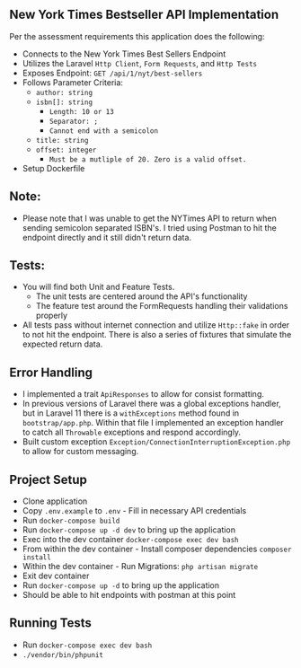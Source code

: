 ## New York Times Bestseller API Implementation

Per the assessment requirements this application does the following:

- Connects to the New York Times Best Sellers Endpoint
- Utilizes the Laravel `Http Client`, `Form Requests`, and `Http Tests`
- Exposes Endpoint: `GET /api/1/nyt/best-sellers`
- Follows Parameter Criteria:
  - `author: string`
  - `isbn[]: string`
    - `Length: 10 or 13`
    - `Separator: ;`
    - `Cannot end with a semicolon`
  - `title: string`
  - `offset: integer`
    - `Must be a mutliple of 20. Zero is a valid offset.`
- Setup Dockerfile

## Note:
- Please note that I was unable to get the NYTimes API to return when sending semicolon separated ISBN's.  I tried using 
Postman to hit the endpoint directly and it still didn't return data. 

## Tests:
  - You will find both Unit and Feature Tests.
    - The unit tests are centered around the API's functionality
    - The feature test around the FormRequests handling their validations properly
  - All tests pass without internet connection and utilize `Http::fake` in order to not hit the endpoint.  There is also a series of fixtures that simulate the expected return data.

## Error Handling
  - I implemented a trait `ApiResponses` to allow for consist formatting.
  - In previous versions of Laravel there was a global exceptions handler, but in Laravel 11 there is a `withExceptions` method found in `bootstrap/app.php`.  Within that file I implemented an exception handler to catch all `Throwable` exceptions and respond accordingly.
  - Built custom exception `Exception/ConnectionInterruptionException.php` to allow for custom messaging.

## Project Setup
- Clone application
- Copy `.env.example` to `.env` - Fill in necessary API credentials
- Run `docker-compose build`
- Run `docker-compose up -d dev` to bring up the application
- Exec into the dev container `docker-compose exec dev bash`
- From within the dev container - Install composer dependencies `composer install`
- Within the dev container - Run Migrations: `php artisan migrate`
- Exit dev container
- Run `docker-compose up -d` to bring up the application
- Should be able to hit endpoints with postman at this point

## Running Tests
- Run `docker-compose exec dev bash`
- `./vendor/bin/phpunit`
